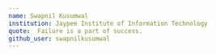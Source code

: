 ```yaml
---
name: Swapnil Kusumwal 
institution: Jaypee Institute of Information Technology
quote:  Failure is a part of success.
github_user: swapnilkusumwal
---
```

